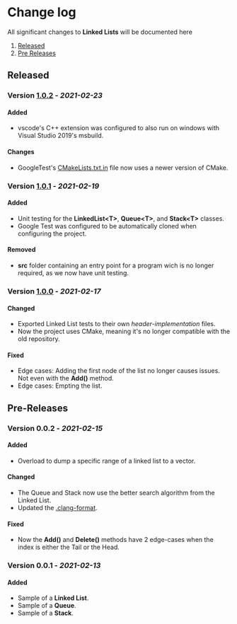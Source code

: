 # Change log

All significant changes to **Linked Lists** will be documented here

1. [Released](#Released)
1. [Pre Releases](#Pre-Releases)

## Released

### Version [1.0.2](https://github.com/nico-castell/Linked-List/releases/tag/1.0.2) - *2021-02-23*
#### Added
- vscode's C++ extension was configured to also run on windows with Visual Studio 2019's msbuild.
#### Changes
- GoogleTest's [CMakeLists.txt.in](CMakeLists.txt.in) file now uses a newer version of CMake.

### Version [1.0.1](https://github.com/nico-castell/Linked-List/releases/tag/1.0.1) - *2021-02-19*
#### Added
- Unit testing for the **LinkedList\<T\>**, **Queue\<T\>**, and **Stack\<T\>** classes.
- Google Test was configured to be automatically cloned when configuring the project.

#### Removed
- **src** folder containing an entry point for a program wich is no longer required, as we now have unit testing.

### Version [1.0.0](https://github.com/nico-castell/Linked-List/releases/tag/1.0.0) - *2021-02-17*
#### Changed
- Exported Linked List tests to their own *header-implementation* files.
- Now the project uses CMake, meaning it's no longer compatible with the old repository.

#### Fixed
- Edge cases: Adding the first node of the list no longer causes issues. Not even with the **Add()** method.
- Edge cases: Empting the list.

## Pre-Releases

### Version 0.0.2 - *2021-02-15*
#### Added
- Overload to dump a specific range of a linked list to a vector.

#### Changed
- The Queue and Stack now use the better search algorithm from the Linked List.
- Updated the [.clang-format](.clang-format).

#### Fixed
- Now the **Add()** and **Delete()** methods have 2 edge-cases when the index is either the Tail or the Head.

### Version 0.0.1 - *2021-02-13*
#### Added
- Sample of a **Linked List**.
- Sample of a **Queue**.
- Sample of a **Stack**.
